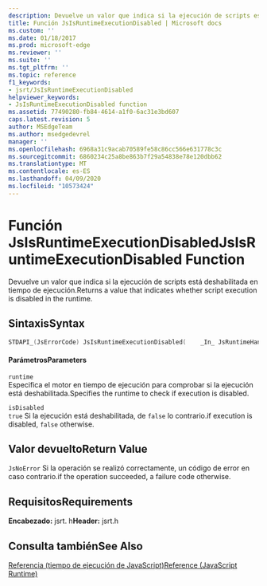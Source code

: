 ```yaml
---
description: Devuelve un valor que indica si la ejecución de scripts está deshabilitada en tiempo de ejecución.
title: Función JsIsRuntimeExecutionDisabled | Microsoft docs
ms.custom: ''
ms.date: 01/18/2017
ms.prod: microsoft-edge
ms.reviewer: ''
ms.suite: ''
ms.tgt_pltfrm: ''
ms.topic: reference
f1_keywords:
- jsrt/JsIsRuntimeExecutionDisabled
helpviewer_keywords:
- JsIsRuntimeExecutionDisabled function
ms.assetid: 77490280-fb84-4614-a1f0-6ac31e3bd607
caps.latest.revision: 5
author: MSEdgeTeam
ms.author: msedgedevrel
manager: ''
ms.openlocfilehash: 6968a31c9acab70589fe58c86cc566e631778c3c
ms.sourcegitcommit: 6860234c25a8be863b7f29a54838e78e120dbb62
ms.translationtype: MT
ms.contentlocale: es-ES
ms.lasthandoff: 04/09/2020
ms.locfileid: "10573424"
---
```

# <span data-ttu-id="d951b-103">Función JsIsRuntimeExecutionDisabled</span><span class="sxs-lookup"><span data-stu-id="d951b-103">JsIsRuntimeExecutionDisabled Function</span></span>
<span data-ttu-id="d951b-104">Devuelve un valor que indica si la ejecución de scripts está deshabilitada en tiempo de ejecución.</span><span class="sxs-lookup"><span data-stu-id="d951b-104">Returns a value that indicates whether script execution is disabled in the runtime.</span></span>  
  
## <span data-ttu-id="d951b-105">Sintaxis</span><span class="sxs-lookup"><span data-stu-id="d951b-105">Syntax</span></span>  
  
```cpp  
STDAPI_(JsErrorCode) JsIsRuntimeExecutionDisabled(    _In_ JsRuntimeHandle runtime,    _Out_ bool *isDisabled);  
```  
  
#### <span data-ttu-id="d951b-106">Parámetros</span><span class="sxs-lookup"><span data-stu-id="d951b-106">Parameters</span></span>  
 `runtime`  
 <span data-ttu-id="d951b-107">Especifica el motor en tiempo de ejecución para comprobar si la ejecución está deshabilitada.</span><span class="sxs-lookup"><span data-stu-id="d951b-107">Specifies the runtime to check if execution is disabled.</span></span>  
  
 `isDisabled`  
 `true` <span data-ttu-id="d951b-108">Si la ejecución está deshabilitada, de `false` lo contrario.</span><span class="sxs-lookup"><span data-stu-id="d951b-108">if execution is disabled, `false` otherwise.</span></span>  
  
## <span data-ttu-id="d951b-109">Valor devuelto</span><span class="sxs-lookup"><span data-stu-id="d951b-109">Return Value</span></span>  
 `JsNoError` <span data-ttu-id="d951b-110">Si la operación se realizó correctamente, un código de error en caso contrario.</span><span class="sxs-lookup"><span data-stu-id="d951b-110">if the operation succeeded, a failure code otherwise.</span></span>  
  
## <span data-ttu-id="d951b-111">Requisitos</span><span class="sxs-lookup"><span data-stu-id="d951b-111">Requirements</span></span>  
 <span data-ttu-id="d951b-112">**Encabezado:** jsrt. h</span><span class="sxs-lookup"><span data-stu-id="d951b-112">**Header:** jsrt.h</span></span>  
  
## <span data-ttu-id="d951b-113">Consulta también</span><span class="sxs-lookup"><span data-stu-id="d951b-113">See Also</span></span>  
 [<span data-ttu-id="d951b-114">Referencia (tiempo de ejecución de JavaScript)</span><span class="sxs-lookup"><span data-stu-id="d951b-114">Reference (JavaScript Runtime)</span></span>](../chakra-hosting/reference-javascript-runtime.md)
